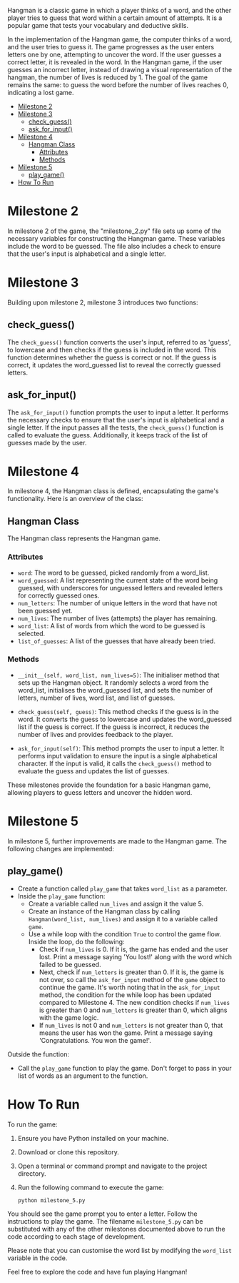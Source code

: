 Hangman is a classic game in which a player thinks of a word, and the other player tries to guess that word within a certain amount of attempts. It is a popular game that tests your vocabulary and deductive skills.

In the implementation of the Hangman game, the computer thinks of a word, and the user tries to guess it. The game progresses as the user enters letters one by one, attempting to uncover the word. If the user guesses a correct letter, it is revealed in the word. In the Hangman game, if the user guesses an incorrect letter, instead of drawing a visual representation of the hangman, the number of lives is reduced by 1. The goal of the game remains the same: to guess the word before the number of lives reaches 0, indicating a lost game.

- [Milestone 2](#milestone-2)
- [Milestone 3](#milestone-3)
	- [check\_guess()](#check_guess)
	- [ask\_for\_input()](#ask_for_input)
- [Milestone 4](#milestone-4)
	- [Hangman Class](#hangman-class)
		- [Attributes](#attributes)
		- [Methods](#methods)
- [Milestone 5](#milestone-5)
	- [play\_game()](#play_game)
- [How To Run](#how-to-run)


# Milestone 2
In milestone 2 of the game, the "milestone_2.py" file sets up some of the necessary variables for constructing the Hangman game. These variables include the word to be guessed. The file also includes a check to ensure that the user's input is alphabetical and a single letter.

# Milestone 3
Building upon milestone 2, milestone 3 introduces two functions:

## check_guess()
The `check_guess()` function converts the user's input, referred to as 'guess', to lowercase and then checks if the guess is included in the word. This function determines whether the guess is correct or not. If the guess is correct, it updates the word_guessed list to reveal the correctly guessed letters.

## ask_for_input()
The `ask_for_input()` function prompts the user to input a letter. It performs the necessary checks to ensure that the user's input is alphabetical and a single letter. If the input passes all the tests, the `check_guess()` function is called to evaluate the guess. Additionally, it keeps track of the list of guesses made by the user.

# Milestone 4
In milestone 4, the Hangman class is defined, encapsulating the game's functionality. Here is an overview of the class:

## Hangman Class
The Hangman class represents the Hangman game.

### Attributes
- `word`: The word to be guessed, picked randomly from a word_list.
- `word_guessed`: A list representing the current state of the word being guessed, with underscores for unguessed letters and revealed letters for correctly guessed ones.
- `num_letters`: The number of unique letters in the word that have not been guessed yet.
- `num_lives`: The number of lives (attempts) the player has remaining.
- `word_list`: A list of words from which the word to be guessed is selected.
- `list_of_guesses`: A list of the guesses that have already been tried.

### Methods
- `__init__(self, word_list, num_lives=5)`: The initialiser method that sets up the Hangman object. It randomly selects a word from the word_list, initialises the word_guessed list, and sets the number of letters, number of lives, word list, and list of guesses.

- `check_guess(self, guess)`: This method checks if the guess is in the word. It converts the guess to lowercase and updates the word_guessed list if the guess is correct. If the guess is incorrect, it reduces the number of lives and provides feedback to the player.

- `ask_for_input(self)`: This method prompts the user to input a letter. It performs input validation to ensure the input is a single alphabetical character. If the input is valid, it calls the `check_guess()` method to evaluate the guess and updates the list of guesses.

These milestones provide the foundation for a basic Hangman game, allowing players to guess letters and uncover the hidden word.

# Milestone 5
In milestone 5, further improvements are made to the Hangman game. The following changes are implemented:

## play_game()
- Create a function called `play_game` that takes `word_list` as a parameter.
- Inside the `play_game` function:
  - Create a variable called `num_lives` and assign it the value 5.
  - Create an instance of the Hangman class by calling `Hangman(word_list, num_lives)` and assign it to a variable called `game`.
  - Use a while loop with the condition `True` to control the game flow. Inside the loop, do the following:
    - Check if `num_lives` is 0. If it is, the game has ended and the user lost. Print a message saying 'You lost!' along with the word which failed to be guessed.
    - Next, check if `num_letters` is greater than 0. If it is, the game is not over, so call the `ask_for_input` method of the `game` object to continue the game. It's worth noting that in the `ask_for_input` method, the condition for the while loop has been updated compared to Milestone 4. The new condition checks if `num_lives` is greater than 0 and `num_letters` is greater than 0, which aligns with the game logic.
    - If `num_lives` is not 0 and `num_letters` is not greater than 0, that means the user has won the game. Print a message saying 'Congratulations. You won the game!'.

 Outside the function:
  - Call the `play_game` function to play the game. Don't forget to pass in your list of words as an argument to the function.

# How To Run

To run the game:
1. Ensure you have Python installed on your machine.
2. Download or clone this repository.
3. Open a terminal or command prompt and navigate to the project directory.
4. Run the following command to execute the game:

   ```bash
   python milestone_5.py

You should see the game prompt you to enter a letter. Follow the instructions to play the game. The filename `milestone_5.py` can be substituted with any of the other milestones documented above to run the code according to each stage of development. 

Please note that you can customise the word list by modifying the `word_list` variable in the code.

Feel free to explore the code and have fun playing Hangman!

